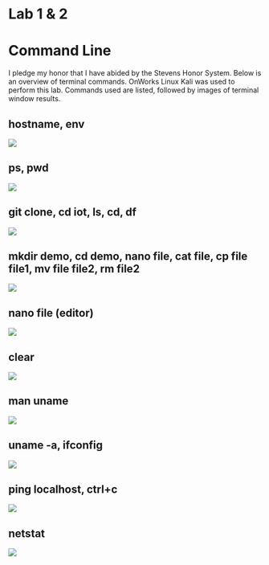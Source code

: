 # Lab 1 & 2
# Command Line


I pledge my honor that I have abided by the Stevens Honor System.
Below is an overview of terminal commands. OnWorks Linux Kali was used to perform this lab. Commands used are listed, followed by images of terminal window results.

## hostname, env
![](images/1.PNG)

## ps, pwd
![](images/2.PNG)

## git clone, cd iot, ls, cd, df
![](images/3.PNG)

## mkdir demo, cd demo, nano file, cat file, cp file file1, mv file file2, rm file2
![](images/5.PNG)

## nano file (editor)
![](images/4.PNG)

## clear
![](images/6.PNG)

## man uname
![](images/7.PNG)

## uname -a, ifconfig
![](images/8.PNG)

## ping localhost, ctrl+c
![](images/9.PNG)

## netstat
![](images/10.PNG)
